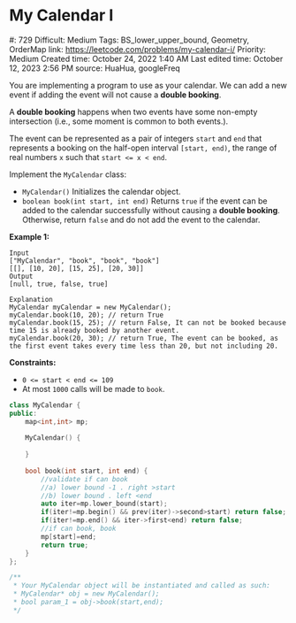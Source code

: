 # My Calendar I

#: 729
Difficult: Medium
Tags: BS_lower_upper_bound, Geometry, OrderMap
link: https://leetcode.com/problems/my-calendar-i/
Priority: Medium
Created time: October 24, 2022 1:40 AM
Last edited time: October 12, 2023 2:56 PM
source: HuaHua, googleFreq

You are implementing a program to use as your calendar. We can add a new event if adding the event will not cause a **double booking**.

A **double booking** happens when two events have some non-empty intersection (i.e., some moment is common to both events.).

The event can be represented as a pair of integers `start` and `end` that represents a booking on the half-open interval `[start, end)`, the range of real numbers `x` such that `start <= x < end`.

Implement the `MyCalendar` class:

- `MyCalendar()` Initializes the calendar object.
- `boolean book(int start, int end)` Returns `true` if the event can be added to the calendar successfully without causing a **double booking**. Otherwise, return `false` and do not add the event to the calendar.

**Example 1:**

```
Input
["MyCalendar", "book", "book", "book"]
[[], [10, 20], [15, 25], [20, 30]]
Output
[null, true, false, true]

Explanation
MyCalendar myCalendar = new MyCalendar();
myCalendar.book(10, 20); // return True
myCalendar.book(15, 25); // return False, It can not be booked because time 15 is already booked by another event.
myCalendar.book(20, 30); // return True, The event can be booked, as the first event takes every time less than 20, but not including 20.
```

**Constraints:**

- `0 <= start < end <= 109`
- At most `1000` calls will be made to `book`.

```cpp
class MyCalendar {
public:
    map<int,int> mp;
    
    MyCalendar() {
        
    }
    
    bool book(int start, int end) {
        //validate if can book
        //a) lower bound -1 . right >start
        //b) lower bound . left <end
        auto iter=mp.lower_bound(start);
        if(iter!=mp.begin() && prev(iter)->second>start) return false;
        if(iter!=mp.end() && iter->first<end) return false;
        //if can book, book
        mp[start]=end;
        return true;
    }
};

/**
 * Your MyCalendar object will be instantiated and called as such:
 * MyCalendar* obj = new MyCalendar();
 * bool param_1 = obj->book(start,end);
 */
```
